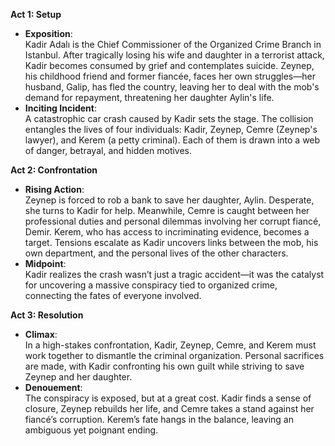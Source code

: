 
**Act 1: Setup**  
- **Exposition**:  
  Kadir Adalı is the Chief Commissioner of the Organized Crime Branch in Istanbul. After tragically losing his wife and daughter in a terrorist attack, Kadir becomes consumed by grief and contemplates suicide. Zeynep, his childhood friend and former fiancée, faces her own struggles—her husband, Galip, has fled the country, leaving her to deal with the mob's demand for repayment, threatening her daughter Aylin's life.  
- **Inciting Incident**:  
  A catastrophic car crash caused by Kadir sets the stage. The collision entangles the lives of four individuals: Kadir, Zeynep, Cemre (Zeynep's lawyer), and Kerem (a petty criminal). Each of them is drawn into a web of danger, betrayal, and hidden motives.  

**Act 2: Confrontation**  
- **Rising Action**:  
  Zeynep is forced to rob a bank to save her daughter, Aylin. Desperate, she turns to Kadir for help. Meanwhile, Cemre is caught between her professional duties and personal dilemmas involving her corrupt fiancé, Demir. Kerem, who has access to incriminating evidence, becomes a target. Tensions escalate as Kadir uncovers links between the mob, his own department, and the personal lives of the other characters.  
- **Midpoint**:  
  Kadir realizes the crash wasn’t just a tragic accident—it was the catalyst for uncovering a massive conspiracy tied to organized crime, connecting the fates of everyone involved.  

**Act 3: Resolution**  
- **Climax**:  
  In a high-stakes confrontation, Kadir, Zeynep, Cemre, and Kerem must work together to dismantle the criminal organization. Personal sacrifices are made, with Kadir confronting his own guilt while striving to save Zeynep and her daughter.  
- **Denouement**:  
  The conspiracy is exposed, but at a great cost. Kadir finds a sense of closure, Zeynep rebuilds her life, and Cemre takes a stand against her fiancé’s corruption. Kerem’s fate hangs in the balance, leaving an ambiguous yet poignant ending.  
